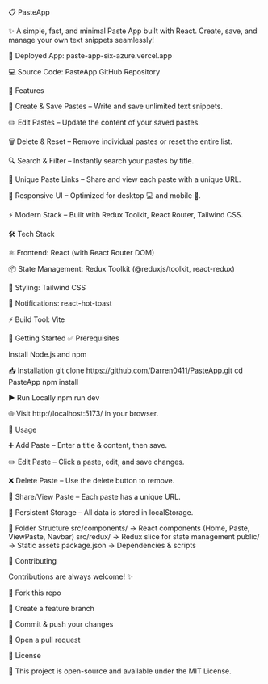 📋 PasteApp

✨ A simple, fast, and minimal Paste App built with React. Create, save, and manage your own text snippets seamlessly!

🔗 Deployed App: paste-app-six-azure.vercel.app

💻 Source Code: PasteApp GitHub Repository

🌟 Features

📝 Create & Save Pastes – Write and save unlimited text snippets.

✏️ Edit Pastes – Update the content of your saved pastes.

🗑️ Delete & Reset – Remove individual pastes or reset the entire list.

🔍 Search & Filter – Instantly search your pastes by title.

🔗 Unique Paste Links – Share and view each paste with a unique URL.

📱 Responsive UI – Optimized for desktop 💻 and mobile 📱.

⚡ Modern Stack – Built with Redux Toolkit, React Router, Tailwind CSS.

🛠️ Tech Stack

⚛️ Frontend: React (with React Router DOM)

📦 State Management: Redux Toolkit (@reduxjs/toolkit, react-redux)

🎨 Styling: Tailwind CSS

🔔 Notifications: react-hot-toast

⚡ Build Tool: Vite

🚀 Getting Started
✅ Prerequisites

Install Node.js and npm

📥 Installation
git clone https://github.com/Darren0411/PasteApp.git
cd PasteApp
npm install

▶️ Run Locally
npm run dev


🌐 Visit http://localhost:5173/
 in your browser.

📌 Usage

➕ Add Paste – Enter a title & content, then save.

✏️ Edit Paste – Click a paste, edit, and save changes.

❌ Delete Paste – Use the delete button to remove.

🔗 Share/View Paste – Each paste has a unique URL.

💾 Persistent Storage – All data is stored in localStorage.

📂 Folder Structure
src/components/   → React components (Home, Paste, ViewPaste, Navbar)
src/redux/        → Redux slice for state management
public/           → Static assets
package.json      → Dependencies & scripts

🤝 Contributing

Contributions are always welcome! ✨

🍴 Fork this repo

🌱 Create a feature branch

💾 Commit & push your changes

🔁 Open a pull request

📜 License

📖 This project is open-source and available under the MIT License.
